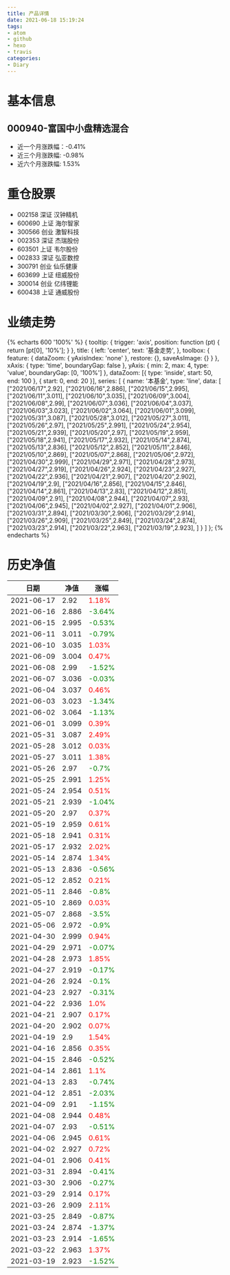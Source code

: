 ```yaml
---
title: 产品详情
date: 2021-06-18 15:19:24
tags:
- atom
- github
- hexo
- travis
categories:
- Diary
---
```


# 基本信息
## 000940-富国中小盘精选混合
- 近一个月涨跌幅：-0.41%
- 近三个月涨跌幅: -0.98%
- 近六个月涨跌幅: 1.53%

# 重仓股票
- 002158 深证 汉钟精机
- 600690 上证 海尔智家
- 300566 创业 激智科技
- 002353 深证 杰瑞股份
- 603501 上证 韦尔股份
- 002833 深证 弘亚数控
- 300791 创业 仙乐健康
- 603699 上证 纽威股份
- 300014 创业 亿纬锂能
- 600438 上证 通威股份
# 业绩走势

{% echarts 600 '100%' %}
{
  tooltip: {
        trigger: 'axis',
        position: function (pt) {
            return [pt[0], '10%'];
        }
    },
    title: {
        left: 'center',
        text: '基金走势',
    },
    toolbox: {
        feature: {
            dataZoom: {
                yAxisIndex: 'none'
            },
            restore: {},
            saveAsImage: {}
        }
    },
    xAxis: {
        type: 'time',
        boundaryGap: false
    },
    yAxis: {
        min: 2,
        max: 4,
        type: 'value',
        boundaryGap: [0, '100%']
    },
    dataZoom: [{
        type: 'inside',
        start: 50,
        end: 100
    }, {
        start: 0,
        end: 20
    }],
    series: [
        {
            name: '本基金',
            type: 'line',
            data: [
["2021/06/17",2.92],
["2021/06/16",2.886],
["2021/06/15",2.995],
["2021/06/11",3.011],
["2021/06/10",3.035],
["2021/06/09",3.004],
["2021/06/08",2.99],
["2021/06/07",3.036],
["2021/06/04",3.037],
["2021/06/03",3.023],
["2021/06/02",3.064],
["2021/06/01",3.099],
["2021/05/31",3.087],
["2021/05/28",3.012],
["2021/05/27",3.011],
["2021/05/26",2.97],
["2021/05/25",2.991],
["2021/05/24",2.954],
["2021/05/21",2.939],
["2021/05/20",2.97],
["2021/05/19",2.959],
["2021/05/18",2.941],
["2021/05/17",2.932],
["2021/05/14",2.874],
["2021/05/13",2.836],
["2021/05/12",2.852],
["2021/05/11",2.846],
["2021/05/10",2.869],
["2021/05/07",2.868],
["2021/05/06",2.972],
["2021/04/30",2.999],
["2021/04/29",2.971],
["2021/04/28",2.973],
["2021/04/27",2.919],
["2021/04/26",2.924],
["2021/04/23",2.927],
["2021/04/22",2.936],
["2021/04/21",2.907],
["2021/04/20",2.902],
["2021/04/19",2.9],
["2021/04/16",2.856],
["2021/04/15",2.846],
["2021/04/14",2.861],
["2021/04/13",2.83],
["2021/04/12",2.851],
["2021/04/09",2.91],
["2021/04/08",2.944],
["2021/04/07",2.93],
["2021/04/06",2.945],
["2021/04/02",2.927],
["2021/04/01",2.906],
["2021/03/31",2.894],
["2021/03/30",2.906],
["2021/03/29",2.914],
["2021/03/26",2.909],
["2021/03/25",2.849],
["2021/03/24",2.874],
["2021/03/23",2.914],
["2021/03/22",2.963],
["2021/03/19",2.923],
]
        }
    ]
};
{% endecharts %}

# 历史净值

| 日期 | 净值 | 涨幅 |
| --- | --- | --- |
|2021-06-17|2.92|<font color=red>1.18%</font>|
|2021-06-16|2.886|<font color=green>-3.64%</font>|
|2021-06-15|2.995|<font color=green>-0.53%</font>|
|2021-06-11|3.011|<font color=green>-0.79%</font>|
|2021-06-10|3.035|<font color=red>1.03%</font>|
|2021-06-09|3.004|<font color=red>0.47%</font>|
|2021-06-08|2.99|<font color=green>-1.52%</font>|
|2021-06-07|3.036|<font color=green>-0.03%</font>|
|2021-06-04|3.037|<font color=red>0.46%</font>|
|2021-06-03|3.023|<font color=green>-1.34%</font>|
|2021-06-02|3.064|<font color=green>-1.13%</font>|
|2021-06-01|3.099|<font color=red>0.39%</font>|
|2021-05-31|3.087|<font color=red>2.49%</font>|
|2021-05-28|3.012|<font color=red>0.03%</font>|
|2021-05-27|3.011|<font color=red>1.38%</font>|
|2021-05-26|2.97|<font color=green>-0.7%</font>|
|2021-05-25|2.991|<font color=red>1.25%</font>|
|2021-05-24|2.954|<font color=red>0.51%</font>|
|2021-05-21|2.939|<font color=green>-1.04%</font>|
|2021-05-20|2.97|<font color=red>0.37%</font>|
|2021-05-19|2.959|<font color=red>0.61%</font>|
|2021-05-18|2.941|<font color=red>0.31%</font>|
|2021-05-17|2.932|<font color=red>2.02%</font>|
|2021-05-14|2.874|<font color=red>1.34%</font>|
|2021-05-13|2.836|<font color=green>-0.56%</font>|
|2021-05-12|2.852|<font color=red>0.21%</font>|
|2021-05-11|2.846|<font color=green>-0.8%</font>|
|2021-05-10|2.869|<font color=red>0.03%</font>|
|2021-05-07|2.868|<font color=green>-3.5%</font>|
|2021-05-06|2.972|<font color=green>-0.9%</font>|
|2021-04-30|2.999|<font color=red>0.94%</font>|
|2021-04-29|2.971|<font color=green>-0.07%</font>|
|2021-04-28|2.973|<font color=red>1.85%</font>|
|2021-04-27|2.919|<font color=green>-0.17%</font>|
|2021-04-26|2.924|<font color=green>-0.1%</font>|
|2021-04-23|2.927|<font color=green>-0.31%</font>|
|2021-04-22|2.936|<font color=red>1.0%</font>|
|2021-04-21|2.907|<font color=red>0.17%</font>|
|2021-04-20|2.902|<font color=red>0.07%</font>|
|2021-04-19|2.9|<font color=red>1.54%</font>|
|2021-04-16|2.856|<font color=red>0.35%</font>|
|2021-04-15|2.846|<font color=green>-0.52%</font>|
|2021-04-14|2.861|<font color=red>1.1%</font>|
|2021-04-13|2.83|<font color=green>-0.74%</font>|
|2021-04-12|2.851|<font color=green>-2.03%</font>|
|2021-04-09|2.91|<font color=green>-1.15%</font>|
|2021-04-08|2.944|<font color=red>0.48%</font>|
|2021-04-07|2.93|<font color=green>-0.51%</font>|
|2021-04-06|2.945|<font color=red>0.61%</font>|
|2021-04-02|2.927|<font color=red>0.72%</font>|
|2021-04-01|2.906|<font color=red>0.41%</font>|
|2021-03-31|2.894|<font color=green>-0.41%</font>|
|2021-03-30|2.906|<font color=green>-0.27%</font>|
|2021-03-29|2.914|<font color=red>0.17%</font>|
|2021-03-26|2.909|<font color=red>2.11%</font>|
|2021-03-25|2.849|<font color=green>-0.87%</font>|
|2021-03-24|2.874|<font color=green>-1.37%</font>|
|2021-03-23|2.914|<font color=green>-1.65%</font>|
|2021-03-22|2.963|<font color=red>1.37%</font>|
|2021-03-19|2.923|<font color=green>-1.52%</font>|

